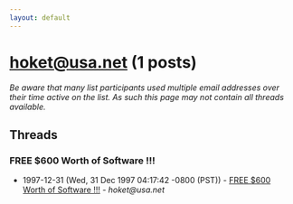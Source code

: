 ```yaml
---
layout: default
---
```


# hoket@usa.net (1 posts)

_Be aware that many list participants used multiple email addresses over their time active on the list. As such this page may not contain all threads available._

## Threads

### FREE $600 Worth of Software !!!
+ 1997-12-31 (Wed, 31 Dec 1997 04:17:42 -0800 (PST)) - [FREE $600 Worth of Software !!!](/archive/1997/12/de620e17df08be472bc5b2f0b7dd0d7fef96f775272e73f0e7b4a3932ccb79aa) - _hoket@usa.net_

